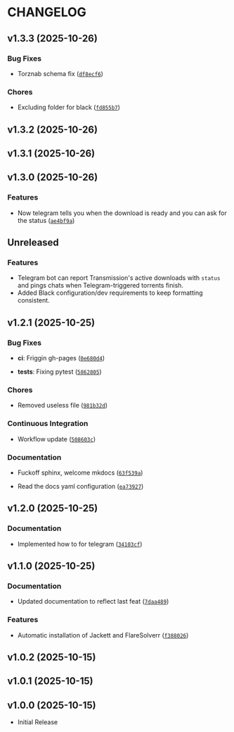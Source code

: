 # CHANGELOG

<!-- version list -->

## v1.3.3 (2025-10-26)

### Bug Fixes

- Torznab schema fix
  ([`df8ecf6`](https://github.com/well-it-wasnt-me/torrent_finder/commit/df8ecf6b2c50cbda472a4ee5a27fed41bec17be9))

### Chores

- Excluding folder for black
  ([`fd855b7`](https://github.com/well-it-wasnt-me/torrent_finder/commit/fd855b7b81394ba701623439d55ed341fe236d57))


## v1.3.2 (2025-10-26)


## v1.3.1 (2025-10-26)


## v1.3.0 (2025-10-26)

### Features

- Now telegram tells you when the download is ready and you can ask for the status
  ([`ae4bf9a`](https://github.com/well-it-wasnt-me/torrent_finder/commit/ae4bf9a4ab09f9aa2c0178ff19531d52946e4ed4))


## Unreleased

### Features

- Telegram bot can report Transmission's active downloads with `status` and pings chats when Telegram-triggered torrents finish.
- Added Black configuration/dev requirements to keep formatting consistent.

## v1.2.1 (2025-10-25)

### Bug Fixes

- **ci**: Friggin gh-pages
  ([`0e680d4`](https://github.com/well-it-wasnt-me/torrent_finder/commit/0e680d46cebd7a084ac38e16b2a4cfa26fd5c65e))

- **tests**: Fixing pytest
  ([`5862805`](https://github.com/well-it-wasnt-me/torrent_finder/commit/586280542231eb7c8f73e73120d3a9073e07a939))

### Chores

- Removed useless file
  ([`981b32d`](https://github.com/well-it-wasnt-me/torrent_finder/commit/981b32dea22afc0c44f75fef9af43ec206237141))

### Continuous Integration

- Workflow update
  ([`508603c`](https://github.com/well-it-wasnt-me/torrent_finder/commit/508603cee0fd6d305f8ba5b030729f5107548109))

### Documentation

- Fuckoff sphinx, welcome mkdocs
  ([`63f539a`](https://github.com/well-it-wasnt-me/torrent_finder/commit/63f539a903bb4eafd6968776d87531950f47cc0f))

- Read the docs yaml configuration
  ([`ea73927`](https://github.com/well-it-wasnt-me/torrent_finder/commit/ea7392719eca020d9fb0fcb20c094f566077524f))


## v1.2.0 (2025-10-25)

### Documentation

- Implemented how to for telegram
  ([`34103cf`](https://github.com/well-it-wasnt-me/torrent_finder/commit/34103cffea60d5edc88129b728507d511cff0631))


## v1.1.0 (2025-10-25)

### Documentation

- Updated documentation to reflect last feat
  ([`7daa489`](https://github.com/well-it-wasnt-me/torrent_finder/commit/7daa4894704e25405df3a12e362db3f7906b9dcd))

### Features

- Automatic installation of Jackett and FlareSolverr
  ([`f388026`](https://github.com/well-it-wasnt-me/torrent_finder/commit/f388026e10ded663fc35e6f79b30fd8c9352ce52))


## v1.0.2 (2025-10-15)


## v1.0.1 (2025-10-15)


## v1.0.0 (2025-10-15)

- Initial Release
